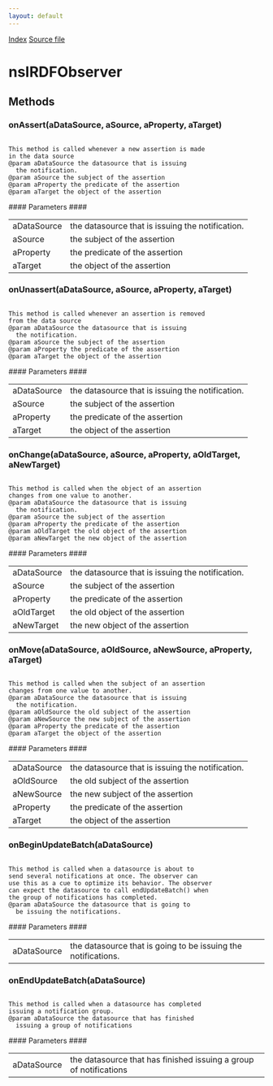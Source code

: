 ```yaml
---
layout: default
---
```

<div id='links'><a href="../index.html">Index</a>
<a href="http://dxr.mozilla.org/mozilla-central/source/rdf/base/nsIRDFObserver.idl">Source file</a>
</div>

# nsIRDFObserver #

## Methods ##

### onAssert(aDataSource, aSource, aProperty, aTarget) ###
<code>  
This method is called whenever a new assertion is made  
in the data source  
@param aDataSource the datasource that is issuing  
  the notification.  
@param aSource the subject of the assertion  
@param aProperty the predicate of the assertion  
@param aTarget the object of the assertion  
  
</code>
#### Parameters ####

<table>

<tr>
<td>aDataSource</td>
<td>the datasource that is issuing  
  the notification.  
</td>
</tr>

<tr>
<td>aSource</td>
<td>the subject of the assertion  
</td>
</tr>

<tr>
<td>aProperty</td>
<td>the predicate of the assertion  
</td>
</tr>

<tr>
<td>aTarget</td>
<td>the object of the assertion  
</td>
</tr>

</table>

### onUnassert(aDataSource, aSource, aProperty, aTarget) ###
<code>  
This method is called whenever an assertion is removed  
from the data source  
@param aDataSource the datasource that is issuing  
  the notification.  
@param aSource the subject of the assertion  
@param aProperty the predicate of the assertion  
@param aTarget the object of the assertion  
  
</code>
#### Parameters ####

<table>

<tr>
<td>aDataSource</td>
<td>the datasource that is issuing  
  the notification.  
</td>
</tr>

<tr>
<td>aSource</td>
<td>the subject of the assertion  
</td>
</tr>

<tr>
<td>aProperty</td>
<td>the predicate of the assertion  
</td>
</tr>

<tr>
<td>aTarget</td>
<td>the object of the assertion  
</td>
</tr>

</table>

### onChange(aDataSource, aSource, aProperty, aOldTarget, aNewTarget) ###
<code>  
This method is called when the object of an assertion  
changes from one value to another.  
@param aDataSource the datasource that is issuing  
  the notification.  
@param aSource the subject of the assertion  
@param aProperty the predicate of the assertion  
@param aOldTarget the old object of the assertion  
@param aNewTarget the new object of the assertion  
  
</code>
#### Parameters ####

<table>

<tr>
<td>aDataSource</td>
<td>the datasource that is issuing  
  the notification.  
</td>
</tr>

<tr>
<td>aSource</td>
<td>the subject of the assertion  
</td>
</tr>

<tr>
<td>aProperty</td>
<td>the predicate of the assertion  
</td>
</tr>

<tr>
<td>aOldTarget</td>
<td>the old object of the assertion  
</td>
</tr>

<tr>
<td>aNewTarget</td>
<td>the new object of the assertion  
</td>
</tr>

</table>

### onMove(aDataSource, aOldSource, aNewSource, aProperty, aTarget) ###
<code>  
This method is called when the subject of an assertion  
changes from one value to another.  
@param aDataSource the datasource that is issuing  
  the notification.  
@param aOldSource the old subject of the assertion  
@param aNewSource the new subject of the assertion  
@param aProperty the predicate of the assertion  
@param aTarget the object of the assertion  
  
</code>
#### Parameters ####

<table>

<tr>
<td>aDataSource</td>
<td>the datasource that is issuing  
  the notification.  
</td>
</tr>

<tr>
<td>aOldSource</td>
<td>the old subject of the assertion  
</td>
</tr>

<tr>
<td>aNewSource</td>
<td>the new subject of the assertion  
</td>
</tr>

<tr>
<td>aProperty</td>
<td>the predicate of the assertion  
</td>
</tr>

<tr>
<td>aTarget</td>
<td>the object of the assertion  
</td>
</tr>

</table>

### onBeginUpdateBatch(aDataSource) ###
<code>  
This method is called when a datasource is about to  
send several notifications at once. The observer can  
use this as a cue to optimize its behavior. The observer  
can expect the datasource to call endUpdateBatch() when  
the group of notifications has completed.  
@param aDataSource the datasource that is going to  
  be issuing the notifications.  
  
</code>
#### Parameters ####

<table>

<tr>
<td>aDataSource</td>
<td>the datasource that is going to  
  be issuing the notifications.  
</td>
</tr>

</table>

### onEndUpdateBatch(aDataSource) ###
<code>  
This method is called when a datasource has completed  
issuing a notification group.  
@param aDataSource the datasource that has finished  
  issuing a group of notifications  
  
</code>
#### Parameters ####

<table>

<tr>
<td>aDataSource</td>
<td>the datasource that has finished  
  issuing a group of notifications  
</td>
</tr>

</table>
